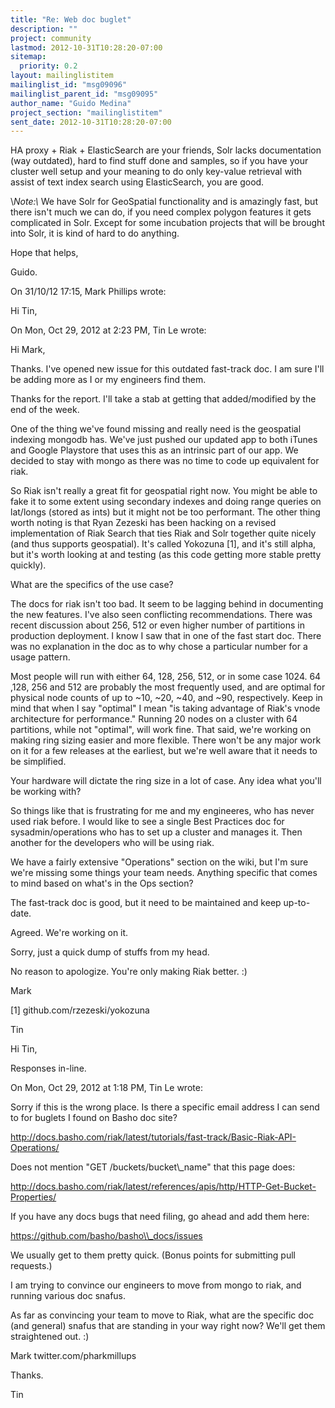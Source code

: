 ```yaml
---
title: "Re: Web doc buglet"
description: ""
project: community
lastmod: 2012-10-31T10:28:20-07:00
sitemap:
  priority: 0.2
layout: mailinglistitem
mailinglist_id: "msg09096"
mailinglist_parent_id: "msg09095"
author_name: "Guido Medina"
project_section: "mailinglistitem"
sent_date: 2012-10-31T10:28:20-07:00
---
```



HA proxy + Riak + ElasticSearch are your friends, Solr lacks 
documentation (way outdated), hard to find stuff done and samples, so if 
you have your cluster well setup and your meaning to do only key-value 
retrieval with assist of text index search using ElasticSearch, you are 
good.


\\*Note:\\* We have Solr for GeoSpatial functionality and is amazingly fast, 
but there isn't much we can do, if you need complex polygon features it 
gets complicated in Solr. Except for some incubation projects that will 
be brought into Solr, it is kind of hard to do anything.


Hope that helps,

Guido.

On 31/10/12 17:15, Mark Phillips wrote:

Hi Tin,

On Mon, Oct 29, 2012 at 2:23 PM, Tin Le  wrote:

Hi Mark,

Thanks. I've opened new issue for this outdated fast-track doc. I am
sure I'll be adding more as I or my engineers find them.

Thanks for the report. I'll take a stab at getting that added/modified
by the end of the week.


One of the thing we've found missing and really need is the geospatial
indexing mongodb has. We've just pushed our updated app to both iTunes
and Google Playstore that uses this as an intrinsic part of our app. We
decided to stay with mongo as there was no time to code up equivalent for
riak.

So Riak isn't really a great fit for geospatial right now. You might
be able to fake it to some extent using secondary indexes and doing
range queries on lat/longs (stored as ints) but it might not be too
performant. The other thing worth noting is that Ryan Zezeski has been
hacking on a revised implementation of Riak Search that ties Riak and
Solr together quite nicely (and thus supports geospatial). It's called
Yokozuna [1], and it's still alpha, but it's worth looking at and
testing (as this code getting more stable pretty quickly).

What are the specifics of the use case?


The docs for riak isn't too bad. It seem to be lagging behind in
documenting the new features. I've also seen conflicting
recommendations. There was recent discussion about 256, 512 or even
higher number of partitions in production deployment. I know I saw that
in one of the fast start doc. There was no explanation in the doc as to
why chose a particular number for a usage pattern.


Most people will run with either 64, 128, 256, 512, or in some case
1024. 64 ,128, 256 and 512 are probably the most frequently used, and
are optimal for physical node counts of up to ~10, ~20, ~40, and ~90,
respectively. Keep in mind that when I say "optimal" I mean "is taking
advantage of Riak's vnode architecture for performance." Running 20
nodes on a cluster with 64 partitions, while not "optimal", will work
fine. That said, we're working on making ring sizing easier and more
flexible. There won't be any major work on it for a few releases at
the earliest, but we're well aware that it needs to be simplified.

Your hardware will dictate the ring size in a lot of case. Any idea
what you'll be working with?


So things like that is frustrating for me and my engineeres, who has
never used riak before. I would like to see a single Best Practices doc
for sysadmin/operations who has to set up a cluster and manages it. Then
another for the developers who will be using riak.


We have a fairly extensive "Operations" section on the wiki, but I'm
sure we're missing some things your team needs. Anything specific that
comes to mind based on what's in the Ops section?

The fast-track doc is good, but it need to be maintained and keep
up-to-date.

Agreed. We're working on it.


Sorry, just a quick dump of stuffs from my head.


No reason to apologize. You're only making Riak better. :)

Mark

[1] github.com/rzezeski/yokozuna

Tin

Hi Tin,

Responses in-line.

On Mon, Oct 29, 2012 at 1:18 PM, Tin Le  wrote:

Sorry if this is the wrong place. Is there a specific email address I
can send to for buglets I found on Basho doc site?

 
http://docs.basho.com/riak/latest/tutorials/fast-track/Basic-Riak-API-Operations/

Does not mention "GET /buckets/bucket\\_name" that this page does:

http://docs.basho.com/riak/latest/references/apis/http/HTTP-Get-Bucket-Properties/


If you have any docs bugs that need filing, go ahead and add them here:

https://github.com/basho/basho\\_docs/issues

We usually get to them pretty quick. (Bonus points for submitting pull
requests.)


I am trying to convince our engineers to move from mongo to riak, and
running various doc snafus.

As far as convincing your team to move to Riak, what are the specific
doc (and general) snafus that are standing in your way right now?
We'll get them straightened out. :)

Mark
twitter.com/pharkmillups

Thanks.

Tin
